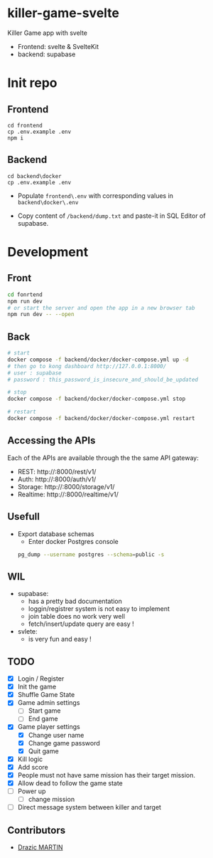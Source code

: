 # killer-game-svelte
Killer Game app with svelte

- Frontend: svelte & SvelteKit
- backend: supabase

# Init repo

## Frontend
```
cd frontend
cp .env.example .env
npm i
```

## Backend
```
cd backend\docker
cp .env.example .env
```

- Populate `frontend\.env` with corresponding values in `backend\docker\.env`

- Copy content of `/backend/dump.txt` and paste-it in SQL Editor of supabase.

# Development

## Front
```bash
cd fonrtend
npm run dev
# or start the server and open the app in a new browser tab
npm run dev -- --open
```

## Back
```bash
# start
docker compose -f backend/docker/docker-compose.yml up -d 
# then go to kong dashboard http://127.0.0.1:8000/
# user : supabase
# password : this_password_is_insecure_and_should_be_updated

# stop
docker compose -f backend/docker/docker-compose.yml stop

# restart
docker compose -f backend/docker/docker-compose.yml restart
```

## Accessing the APIs
Each of the APIs are available through the the same API gateway:

- REST: http://<your-ip>:8000/rest/v1/
- Auth: http://<your-domain>:8000/auth/v1/
- Storage: http://<your-domain>:8000/storage/v1/
- Realtime: http://<your-domain>:8000/realtime/v1/

## Usefull

- Export database schemas 
    - Enter docker Postgres console
    ```bash
    pg_dump --username postgres --schema=public -s
    ```

## WIL

- supabase:
    - has a pretty bad documentation
    - loggin/registrer system is not easy to implement
    - join table does no work very well
    - fetch/insert/update query are easy !
- svlete:
    - is very fun and easy !

## TODO

- [X] Login / Register
- [X] Init the game
- [X] Shuffle Game State
- [X] Game admin settings
    - [ ] Start game
    - [ ] End game
- [X] Game player settings
    - [X] Change user name
    - [X] Change game password
    - [X] Quit game
- [X] Kill logic
- [X] Add score
- [X] People must not have same mission has their target mission.
- [X] Allow dead to follow the game state
- [ ] Power up
    - [ ] change mission
- [ ] Direct message system between killer and target

## Contributors
- [Drazic MARTIN](https://github.com/drazicmartin)